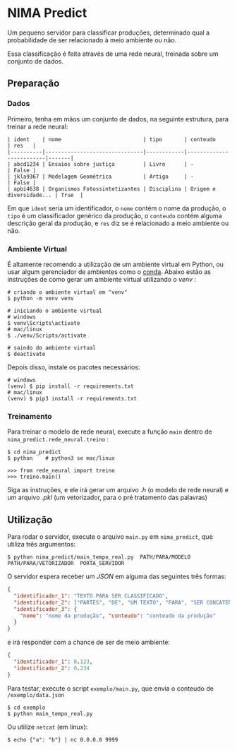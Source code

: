 # NIMA Predict

Um pequeno servidor para classificar produções, determinado qual a probabilidade de ser relacionado 
à meio ambiente ou não.

Essa classificação é feita através de uma rede neural, treinada sobre um conjunto de dados.

## Preparação

### Dados

Primeiro, tenha em mãos um conjunto de dados, na seguinte estrutura, para treinar a rede neural:

```
| ident    | nome                          | tipo       | conteudo                | res   |
|----------|-------------------------------|------------|-------------------------|-------|
| abcd1234 | Ensaios sobre justiça         | Livro      | -                       | False |
| jkla9367 | Modelagem Geométrica          | Artigo     | -                       | False |
| apbi4638 | Organismos Fotossintetizantes | Disciplina | Origem e diversidade... | True  |
```

Em que `ident` seria um identificador, o `nome` contém o nome da produção, o `tipo` é um classificador genérico 
da produção, o `conteudo` contém alguma descrição geral da produção, e `res` diz se é relacionado a meio ambiente 
ou não.

### Ambiente Virtual

É altamente recomendo a utilização de um ambiente virtual em Python, ou usar algum gerenciador de ambientes como o 
[conda](https://docs.conda.io/en/latest/miniconda.html). Abaixo estão as instruções de como gerar um ambiente virtual
utilizando o *venv* :

```shell
# criando o ambiente virtual em "venv"
$ python -m venv venv

# iniciando o ambiente virtual
# windows
$ venv\Scripts\activate
# mac/linux
$ ./venv/Scripts/activate

# saindo do ambiente virtual
$ deactivate
```

Depois disso, instale os pacotes necessários:

```shell
# windows
(venv) $ pip install -r requirements.txt
# mac/linux
(venv) $ pip3 install -r requirements.txt
```

### Treinamento

Para treinar o modelo de rede neural, execute a função `main` dentro de `nima_predict.rede_neural.treino` :

```shell
$ cd nima_predict
$ python    # python3 se mac/linux

>>> from rede_neural import treino
>>> treino.main()
```

Siga as instruções, e ele irá gerar um arquivo *.h* (o modelo de rede neural) e um arquivo *.pkl* (um vetorizador, para
o pré tratamento das palavras)


## Utilização

Para rodar o servidor, execute o arquivo `main.py` em `nima_predict`, que utiliza três argumentos:

```shell
$ python nima_predict/main_tempo_real.py  PATH/PARA/MODELO  PATH/PARA/VETORIZADOR  PORTA_SERVIDOR
```

O servidor espera receber um *JSON* em alguma das seguintes três formas:

```json
{
  "identificador_1": "TEXTO PARA SER CLASSIFICADO",
  "identificador_2": ["PARTES", "DE", "UM TEXTO", "PARA", "SER CONCATENADO", "E CLASSIFICADO"],
  "identificador_3": {
    "nome": "nome da produção", "conteudo": "conteudo da produção"
  }
}
```

e irá responder com a chance de ser de meio ambiente:

```json
{
  "identificador_1": 0.123,
  "identificador_2": 0.234
}
```

Para testar, execute o script `exemplo/main.py`, que envia o conteudo de `/exemplo/data.json`

```shell
$ cd exemplo
$ python main_tempo_real.py
```

Ou utilize `netcat` (em linux):

```shell
$ echo {"a": "b"} | nc 0.0.0.0 9999
```